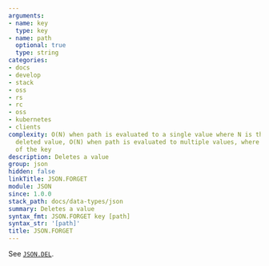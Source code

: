 ```yaml
---
arguments:
- name: key
  type: key
- name: path
  optional: true
  type: string
categories:
- docs
- develop
- stack
- oss
- rs
- rc
- oss
- kubernetes
- clients
complexity: O(N) when path is evaluated to a single value where N is the size of the
  deleted value, O(N) when path is evaluated to multiple values, where N is the size
  of the key
description: Deletes a value
group: json
hidden: false
linkTitle: JSON.FORGET
module: JSON
since: 1.0.0
stack_path: docs/data-types/json
summary: Deletes a value
syntax_fmt: JSON.FORGET key [path]
syntax_str: '[path]'
title: JSON.FORGET
---
```

See [`JSON.DEL`](/commands/json.del).